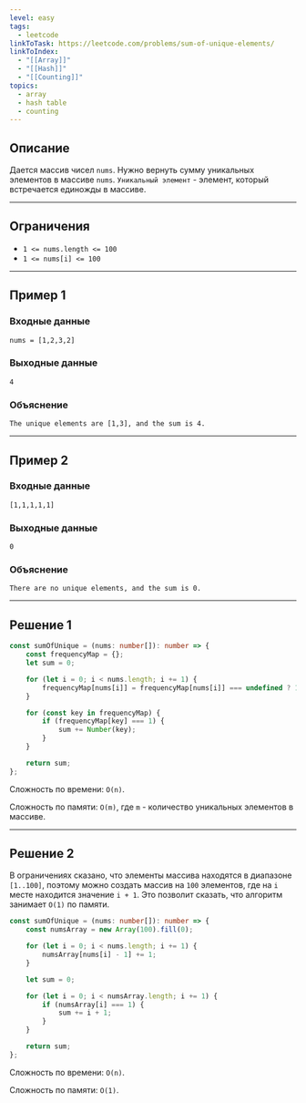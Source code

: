 ```yaml
---
level: easy
tags:
  - leetcode
linkToTask: https://leetcode.com/problems/sum-of-unique-elements/
linkToIndex:
  - "[[Array]]"
  - "[[Hash]]"
  - "[[Counting]]"
topics:
  - array
  - hash table
  - counting
---
```

## Описание

Дается массив чисел `nums`. Нужно вернуть сумму уникальных элементов в массиве `nums`. `Уникальный элемент` - элемент, который встречается единожды в массиве.

---
## Ограничения

- `1 <= nums.length <= 100`
- `1 <= nums[i] <= 100`

---
## Пример 1

### Входные данные

```
nums = [1,2,3,2]
```
### Выходные данные

```
4
```
### Объяснение

```
The unique elements are [1,3], and the sum is 4.
```

---
## Пример 2

### Входные данные

```
[1,1,1,1,1]
```
### Выходные данные

```
0
```
### Объяснение

```
There are no unique elements, and the sum is 0.
```

---


## Решение 1

```typescript
const sumOfUnique = (nums: number[]): number => {
	const frequencyMap = {};
	let sum = 0;

	for (let i = 0; i < nums.length; i += 1) {
		frequencyMap[nums[i]] = frequencyMap[nums[i]] === undefined ? 1 : frequencyMap[nums[i]] + 1;
	}

	for (const key in frequencyMap) {
		if (frequencyMap[key] === 1) {
			sum += Number(key);
		}
	}

	return sum;
};
```

Сложность по времени: `O(n)`.

Сложность по памяти: `O(m)`, где `m` - количество уникальных элементов в массиве.

---
## Решение 2

В ограничениях сказано, что элементы массива находятся в диапазоне `[1..100]`, поэтому можно создать массив на `100` элементов, где на `i` месте находится значение `i + 1`. Это позволит сказать, что алгоритм занимает `O(1)` по памяти.

```typescript
const sumOfUnique = (nums: number[]): number => {
	const numsArray = new Array(100).fill(0);

	for (let i = 0; i < nums.length; i += 1) {
		numsArray[nums[i] - 1] += 1;
	}

	let sum = 0;

	for (let i = 0; i < numsArray.length; i += 1) {
		if (numsArray[i] === 1) {
			sum += i + 1;
		}
	}

	return sum;
};
```

Сложность по времени: `O(n)`.

Сложность по памяти: `O(1)`.